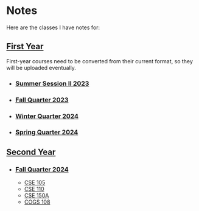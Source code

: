 # Notes
Here are the classes I have notes for: 

## [First Year](First%20Year)
First-year courses need to be converted from their current format, so they will be uploaded eventually.

- ### [Summer Session II 2023](First%20Year/Summer%20Session%20II%202023)

- ### [Fall Quarter 2023](First%20Year/Fall%20Quarter%202023)

- ### [Winter Quarter 2024](First%20Year/Winter%20Quarter%202024)

- ### [Spring Quarter 2024](First%20Year/Spring%20Quarter%202024)

## [Second Year](Second%20Year)

- ### [Fall Quarter 2024](Second%20Year/Fall%20Quarter%202024)
  - [CSE 105](Second%20Year/Fall%20Quarter%202024/CSE%20105.tex)
  - [CSE 110](Second%20Year/Fall%20Quarter%202024/CSE%20110.tex)
  - [CSE 150A](Second%20Year/Fall%20Quarter%202024/CSE%20150A.tex)
  - [COGS 108](Second%20Year/Fall%20Quarter%202024/COGS%20108.tex)
